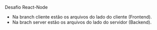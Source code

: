 Desafio React-Node

- Na branch cliente estão os arquivos do lado do cliente (Frontend).
- Na brach server estão os arquivos do lado do servidor (Backend).
